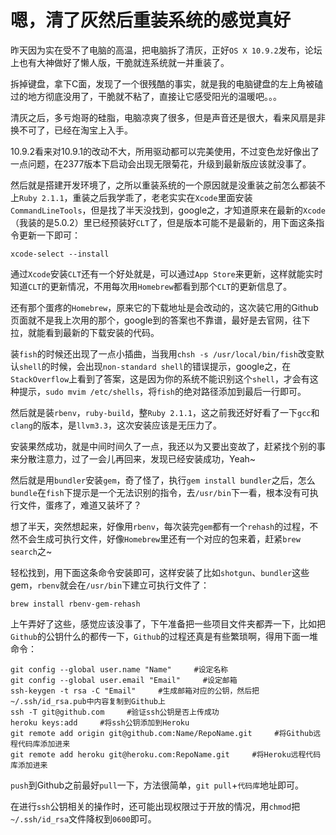 # 嗯，清了灰然后重装系统的感觉真好  

昨天因为实在受不了电脑的高温，把电脑拆了清灰，正好```OS X 10.9.2```发布，论坛上也有大神做好了懒人版，干脆就连系统就一并重装了。  

拆掉键盘，拿下C面，发现了一个很残酷的事实，就是我的电脑键盘的左上角被磕过的地方彻底没用了，干脆就不粘了，直接让它感受阳光的温暖吧。。。  

清灰之后，多亏炮哥的硅脂，电脑凉爽了很多，但是声音还是很大，看来风扇是非换不可了，已经在淘宝上入手。  

10.9.2看来对10.9.1的改动不大，所用驱动都可以完美使用，不过变色龙好像出了一点问题，在2377版本下启动会出现无限菊花，升级到最新版应该就没事了。

然后就是搭建开发环境了，之所以重装系统的一个原因就是没重装之前怎么都装不上```Ruby 2.1.1```，重装之后我学乖了，老老实实在```Xcode```里面安装```CommandLineTools```，但是找了半天没找到，google之，才知道原来在最新的```Xcode```（我装的是5.0.2）里已经预装好```CLT```了，但是版本可能不是最新的，用下面这条指令更新一下即可：
	
	xcode-select --install

通过```Xcode```安装```CLT```还有一个好处就是，可以通过```App Store```来更新，这样就能实时知道```CLT```的更新情况，不用每次用```Homebrew```都看到那个```CLT```的更新信息了。  

还有那个蛋疼的```Homebrew```，原来它的下载地址是会改动的，这次装它用的Github页面就不是我上次用的那个，google到的答案也不靠谱，最好是去官网，往下拉，就能看到最新的下载安装的代码。  

装```fish```的时候还出现了一点小插曲，当我用```chsh -s /usr/local/bin/fish```改变默认```shell```的时候，会出现```non-standard shell```的错误提示，google之，在```StackOverflow```上看到了答案，这是因为你的系统不能识别这个```shell```，才会有这种提示，```sudo mvim /etc/shells```，将```fish```的绝对路径添加到最后一行即可。

然后就是装```rbenv```，```ruby-build```，整```Ruby 2.1.1```，这之前我还好好看了一下```gcc```和```clang```的版本，是```llvm3.3```，这次安装应该是无压力了。  

安装果然成功，就是中间时间久了一点，我还以为又要出变故了，赶紧找个别的事来分散注意力，过了一会儿再回来，发现已经安装成功，Yeah~  

然后就是用```bundler```安装```gem```，奇了怪了，执行```gem install bundler```之后，怎么```bundle```在```fish```下提示是一个无法识别的指令，去```/usr/bin```下一看，根本没有可执行文件，蛋疼了，难道又装坏了？  

想了半天，突然想起来，好像用```rbenv```，每次装完```gem```都有一个```rehash```的过程，不然不会生成可执行文件，好像```Homebrew```里还有一个对应的包来着，赶紧```brew search```之~  

轻松找到，用下面这条命令安装即可，这样安装了比如```shotgun```、```bundler```这些gem，```rbenv```就会在```/usr/bin```下建立可执行文件了：  

	brew install rbenv-gem-rehash  
	
上午弄好了这些，感觉应该没事了，下午准备把一些项目文件夹都弄一下，比如把```Github```的公钥什么的都传一下，```Github```的过程还真是有些繁琐啊，得用下面一堆命令：  

    git config --global user.name "Name"     #设定名称
    git config --global user.email "Email"     #设定邮箱
    ssh-keygen -t rsa -C "Email"     #生成邮箱对应的公钥，然后把~/.ssh/id_rsa.pub中内容复制到Github上
    ssh -T git@github.com     #验证ssh公钥是否上传成功
    heroku keys:add     #将ssh公钥添加到Heroku   
    git remote add origin git@github.com:Name/RepoName.git     #将Github远程代码库添加进来
    git remote add heroku git@heroku.com:RepoName.git     #将Heroku远程代码库添加进来
	
```push```到Github之前最好```pull```一下，方法很简单，```git pull```+```代码库```地址即可。  

在进行```ssh```公钥相关的操作时，还可能出现权限过于开放的情况，用```chmod```把```~/.ssh/id_rsa```文件降权到```0600```即可。